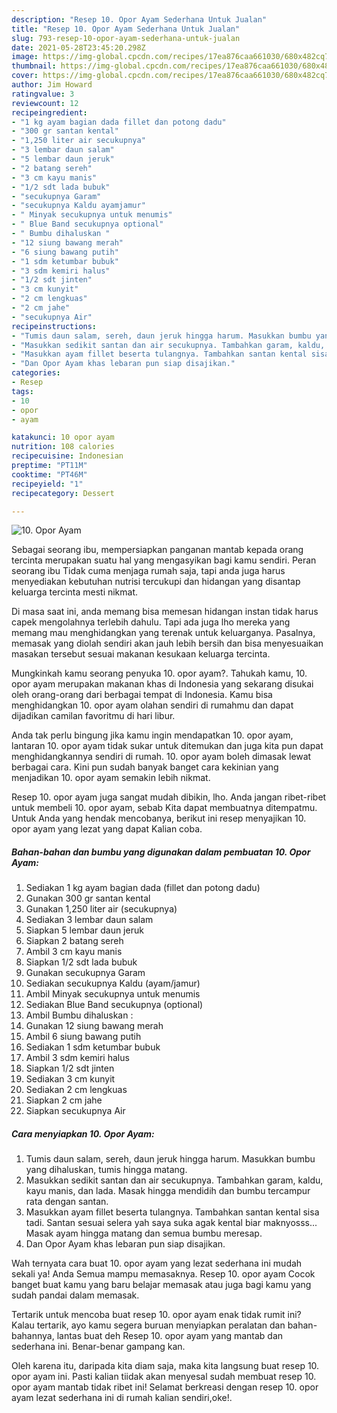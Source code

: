 ```yaml
---
description: "Resep 10. Opor Ayam Sederhana Untuk Jualan"
title: "Resep 10. Opor Ayam Sederhana Untuk Jualan"
slug: 793-resep-10-opor-ayam-sederhana-untuk-jualan
date: 2021-05-28T23:45:20.298Z
image: https://img-global.cpcdn.com/recipes/17ea876caa661030/680x482cq70/10-opor-ayam-foto-resep-utama.jpg
thumbnail: https://img-global.cpcdn.com/recipes/17ea876caa661030/680x482cq70/10-opor-ayam-foto-resep-utama.jpg
cover: https://img-global.cpcdn.com/recipes/17ea876caa661030/680x482cq70/10-opor-ayam-foto-resep-utama.jpg
author: Jim Howard
ratingvalue: 3
reviewcount: 12
recipeingredient:
- "1 kg ayam bagian dada fillet dan potong dadu"
- "300 gr santan kental"
- "1,250 liter air secukupnya"
- "3 lembar daun salam"
- "5 lembar daun jeruk"
- "2 batang sereh"
- "3 cm kayu manis"
- "1/2 sdt lada bubuk"
- "secukupnya Garam"
- "secukupnya Kaldu ayamjamur"
- " Minyak secukupnya untuk menumis"
- " Blue Band secukupnya optional"
- " Bumbu dihaluskan "
- "12 siung bawang merah"
- "6 siung bawang putih"
- "1 sdm ketumbar bubuk"
- "3 sdm kemiri halus"
- "1/2 sdt jinten"
- "3 cm kunyit"
- "2 cm lengkuas"
- "2 cm jahe"
- "secukupnya Air"
recipeinstructions:
- "Tumis daun salam, sereh, daun jeruk hingga harum. Masukkan bumbu yang dihaluskan, tumis hingga matang."
- "Masukkan sedikit santan dan air secukupnya. Tambahkan garam, kaldu, kayu manis, dan lada. Masak hingga mendidih dan bumbu tercampur rata dengan santan."
- "Masukkan ayam fillet beserta tulangnya. Tambahkan santan kental sisa tadi. Santan sesuai selera yah saya suka agak kental biar maknyosss... Masak ayam hingga matang dan semua bumbu meresap."
- "Dan Opor Ayam khas lebaran pun siap disajikan."
categories:
- Resep
tags:
- 10
- opor
- ayam

katakunci: 10 opor ayam 
nutrition: 108 calories
recipecuisine: Indonesian
preptime: "PT11M"
cooktime: "PT46M"
recipeyield: "1"
recipecategory: Dessert

---
```



![10. Opor Ayam](https://img-global.cpcdn.com/recipes/17ea876caa661030/680x482cq70/10-opor-ayam-foto-resep-utama.jpg)

Sebagai seorang ibu, mempersiapkan panganan mantab kepada orang tercinta merupakan suatu hal yang mengasyikan bagi kamu sendiri. Peran seorang ibu Tidak cuma menjaga rumah saja, tapi anda juga harus menyediakan kebutuhan nutrisi tercukupi dan hidangan yang disantap keluarga tercinta mesti nikmat.

Di masa  saat ini, anda memang bisa memesan hidangan instan tidak harus capek mengolahnya terlebih dahulu. Tapi ada juga lho mereka yang memang mau menghidangkan yang terenak untuk keluarganya. Pasalnya, memasak yang diolah sendiri akan jauh lebih bersih dan bisa menyesuaikan masakan tersebut sesuai makanan kesukaan keluarga tercinta. 



Mungkinkah kamu seorang penyuka 10. opor ayam?. Tahukah kamu, 10. opor ayam merupakan makanan khas di Indonesia yang sekarang disukai oleh orang-orang dari berbagai tempat di Indonesia. Kamu bisa menghidangkan 10. opor ayam olahan sendiri di rumahmu dan dapat dijadikan camilan favoritmu di hari libur.

Anda tak perlu bingung jika kamu ingin mendapatkan 10. opor ayam, lantaran 10. opor ayam tidak sukar untuk ditemukan dan juga kita pun dapat menghidangkannya sendiri di rumah. 10. opor ayam boleh dimasak lewat berbagai cara. Kini pun sudah banyak banget cara kekinian yang menjadikan 10. opor ayam semakin lebih nikmat.

Resep 10. opor ayam juga sangat mudah dibikin, lho. Anda jangan ribet-ribet untuk membeli 10. opor ayam, sebab Kita dapat membuatnya ditempatmu. Untuk Anda yang hendak mencobanya, berikut ini resep menyajikan 10. opor ayam yang lezat yang dapat Kalian coba.

<!--inarticleads1-->

##### Bahan-bahan dan bumbu yang digunakan dalam pembuatan 10. Opor Ayam:

1. Sediakan 1 kg ayam bagian dada (fillet dan potong dadu)
1. Gunakan 300 gr santan kental
1. Gunakan 1,250 liter air (secukupnya)
1. Sediakan 3 lembar daun salam
1. Siapkan 5 lembar daun jeruk
1. Siapkan 2 batang sereh
1. Ambil 3 cm kayu manis
1. Siapkan 1/2 sdt lada bubuk
1. Gunakan secukupnya Garam
1. Sediakan secukupnya Kaldu (ayam/jamur)
1. Ambil  Minyak secukupnya untuk menumis
1. Sediakan  Blue Band secukupnya (optional)
1. Ambil  Bumbu dihaluskan :
1. Gunakan 12 siung bawang merah
1. Ambil 6 siung bawang putih
1. Sediakan 1 sdm ketumbar bubuk
1. Ambil 3 sdm kemiri halus
1. Siapkan 1/2 sdt jinten
1. Sediakan 3 cm kunyit
1. Sediakan 2 cm lengkuas
1. Siapkan 2 cm jahe
1. Siapkan secukupnya Air




<!--inarticleads2-->

##### Cara menyiapkan 10. Opor Ayam:

1. Tumis daun salam, sereh, daun jeruk hingga harum. Masukkan bumbu yang dihaluskan, tumis hingga matang.
1. Masukkan sedikit santan dan air secukupnya. Tambahkan garam, kaldu, kayu manis, dan lada. Masak hingga mendidih dan bumbu tercampur rata dengan santan.
1. Masukkan ayam fillet beserta tulangnya. Tambahkan santan kental sisa tadi. Santan sesuai selera yah saya suka agak kental biar maknyosss... Masak ayam hingga matang dan semua bumbu meresap.
1. Dan Opor Ayam khas lebaran pun siap disajikan.




Wah ternyata cara buat 10. opor ayam yang lezat sederhana ini mudah sekali ya! Anda Semua mampu memasaknya. Resep 10. opor ayam Cocok banget buat kamu yang baru belajar memasak atau juga bagi kamu yang sudah pandai dalam memasak.

Tertarik untuk mencoba buat resep 10. opor ayam enak tidak rumit ini? Kalau tertarik, ayo kamu segera buruan menyiapkan peralatan dan bahan-bahannya, lantas buat deh Resep 10. opor ayam yang mantab dan sederhana ini. Benar-benar gampang kan. 

Oleh karena itu, daripada kita diam saja, maka kita langsung buat resep 10. opor ayam ini. Pasti kalian tiidak akan menyesal sudah membuat resep 10. opor ayam mantab tidak ribet ini! Selamat berkreasi dengan resep 10. opor ayam lezat sederhana ini di rumah kalian sendiri,oke!.

